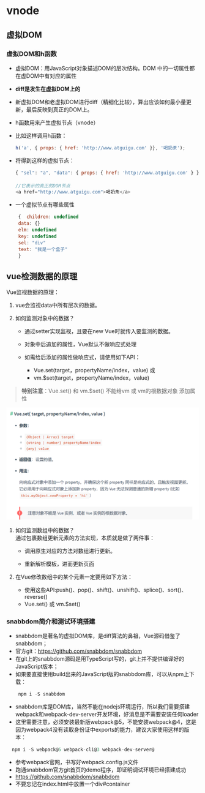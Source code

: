 # vnode

## 虚拟DOM

### 虚拟DOM和h函数

- 虚拟DOM：用JavaScript对象描述DOM的层次结构。DOM 中的一切属性都在虚DOM中有对应的属性

- <b>diff是发生在虚拟DOM上的</b>

- 新虚拟DOM和老虚拟DOM进行diff（精细化比较），算出应该如何最小量更新，最后反映到真正的DOM上。

- h函数用来产生虚拟节点（vnode）

- 比如这样调用h函数：
  ```js
  h('a', { props: { href: 'http://www.atguigu.com' }}, '喝奶茶');
  ```
- 将得到这样的虚拟节点：
  ```js
  { "sel": "a", "data": { props: { href: 'http://www.atguigu.com' } }, "text": "喝奶茶" }

  //它表示的真正的DOM节点
  <a href="http://www.atguigu.com">喝奶茶</a>
  ```
- 一个虚拟节点有哪些属性
  ```js
   {  children: undefined
   data: {}
   elm: undefined
   key: undefined
   sel: "div"
   text: "我是一个盒子"
   }
  ```

## vue检测数据的原理

Vue监视数据的原理：
  1. vue会监视data中所有层次的数据。  


  2. 如何监测对象中的数据？
  
     * 通过setter实现监视，且要在new Vue时就传入要监测的数据。

     * 对象中后追加的属性，Vue默认不做响应式处理

     * 如需给后添加的属性做响应式，请使用如下API：
         - Vue.set(target，propertyName/index，value) 或 
         - vm.$set(target，propertyName/index，value)
 
 >**特别注意**：Vue.set() 和 vm.$set() 不能给vm 或 vm的根数据对象 添加属性  

 
![vueset](./images/set.png)     

  1. 如何监测数组中的数据？  
      通过包裹数组更新元素的方法实现，本质就是做了两件事：  

     * 调用原生对应的方法对数组进行更新。  

     * 重新解析模板，进而更新页面   


  2. 在Vue修改数组中的某个元素一定要用如下方法：    
     * 使用这些API:push()、pop()、shift()、unshift()、splice()、sort()、reverse()    
     * Vue.set() 或 vm.$set()    



### snabbdom简介和测试环境搭建  

- snabbdom是著名的虚拟DOM库，是diff算法的鼻祖，Vue源码借鉴了snabbdom；
- 官方git：<https://github.com/snabbdom/snabbdom>
- 在git上的snabbdom源码是用TypeScript写的，git上并不提供编译好的
JavaScript版本；
- 如果要直接使用build出来的JavaScript版的snabbdom库，可以从npm上下载：
  ```js
   npm i -S snabbdom
  ```
- snabbdom库是DOM库，当然不能在nodejs环境运行，所以我们需要搭建webpack和webpack-dev-server开发环境，好消息是不需要安装任何loader
- 这里需要注意，必须安装最新版webpack@5，不能安装webpack@4，这是因为webpack4没有读取身份证中exports的能力，建议大家使用这样的版本：
 ```js
   npm i -S webpack@5 webpack-cli@3 webpack-dev-server@
 ```
 - 参考webpack官网，书写好webpack.config.js文件
 - 跑通snabbdom官方git首页的demo程序，即证明调试环境已经搭建成功
 - https://github.com/snabbdom/snabbdom
 - 不要忘记在index.html中放置一个div#container